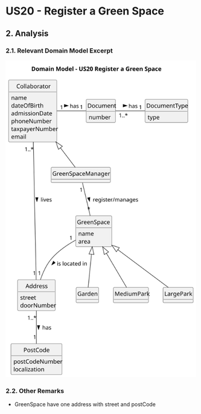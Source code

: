# US20 - Register a Green Space

## 2. Analysis

### 2.1. Relevant Domain Model Excerpt 

![Domain Model](svg/us20-domain-model.svg)

### 2.2. Other Remarks

* GreenSpace have one address with street and postCode